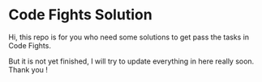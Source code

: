 # Code Fights Solution

Hi, this repo is for you who need some solutions to get pass the tasks in Code Fights.

But it is not yet finished, I will try to update everything in here really soon. Thank you !
